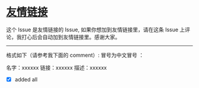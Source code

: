 # [友情链接](https://github.com/jaaleng/jaaleng.github.io/issues/161)

 这个 Issue 是友情链接的 Issue, 如果你想加到友情链接里，请在这条 Issue 上评论，我打心后会自动加到友情链接里。感谢大家。

---

 格式如下（请参考我下面的 comment）: 冒号为中文冒号 ：
 
 名字：xxxxxx 链接：xxxxxx 描述：xxxxxx
 
 * [x]  added all
